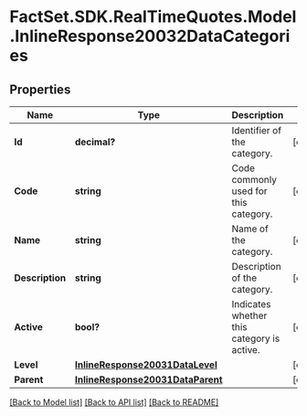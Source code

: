 # FactSet.SDK.RealTimeQuotes.Model.InlineResponse20032DataCategories

## Properties

Name | Type | Description | Notes
------------ | ------------- | ------------- | -------------
**Id** | **decimal?** | Identifier of the category. | [optional] 
**Code** | **string** | Code commonly used for this category. | [optional] 
**Name** | **string** | Name of the category. | [optional] 
**Description** | **string** | Description of the category. | [optional] 
**Active** | **bool?** | Indicates whether this category is active. | [optional] 
**Level** | [**InlineResponse20031DataLevel**](InlineResponse20031DataLevel.md) |  | [optional] 
**Parent** | [**InlineResponse20031DataParent**](InlineResponse20031DataParent.md) |  | [optional] 

[[Back to Model list]](../README.md#documentation-for-models) [[Back to API list]](../README.md#documentation-for-api-endpoints) [[Back to README]](../README.md)


